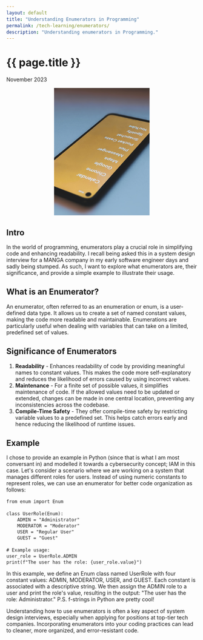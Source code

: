 ```yaml
---
layout: default
title: "Understanding Enumerators in Programming"
permalink: /tech-learning/enumerators/
description: "Understanding enumerators in Programming."
---
```

<h1>{{ page.title }}</h1>
<p class="subtitle">November 2023</p>
<div style="text-align: center;">
    <img src="/images/enum-list.jpg" alt="Enumerator List" style="max-width: 50%; height: auto;" title="Enumeration">
</div>

## Intro
In the world of programming, enumerators play a crucial role in simplifying code and enhancing readability. I recall being asked this in a system design interview for a MANGA company in my early software engineer days and sadly being stumped. As such, I want to explore what enumerators are, their significance, and provide a simple example to illustrate their usage.

## What is an Enumerator?
An enumerator, often referred to as an enumeration or enum, is a user-defined data type. It allows us to create a set of named constant values, making the code more readable and maintainable. Enumerations are particularly useful when dealing with variables that can take on a limited, predefined set of values.

## Significance of Enumerators
1. **Readability** - Enhances readability of code by providing meaningful names to constant values. This makes the code more self-explanatory and reduces the likelihood of errors caused by using incorrect values.
2. **Maintenance** - For a finite set of possible values, it simplifies maintenance of code.  If the allowed values need to be updated or extended, changes can be made in one central location, preventing  any inconsistencies across the codebase.
3. **Compile-Time Safety** - They offer compile-time safety by restricting variable values to a predefined set. This helps catch errors early and hence reducing the likelihood of runtime issues.

## Example
I chose to provide an example in Python (since that is what I am most conversant in) and modelled it towards a cybersecurity concept; IAM in this case.
Let's consider a scenario where we are working on a system that manages different roles for users. Instead of using numeric constants to represent roles, we can use an enumerator for better code organization as follows:
```console
from enum import Enum

class UserRole(Enum):
    ADMIN = "Administrator"
    MODERATOR = "Moderator"
    USER = "Regular User"
    GUEST = "Guest"

# Example usage:
user_role = UserRole.ADMIN
print(f"The user has the role: {user_role.value}")
```
In this example, we define an Enum class named UserRole with four constant values: ADMIN, MODERATOR, USER, and GUEST. Each constant is associated with a descriptive string. We then assign the ADMIN role to a user and print the role's value, resulting in the output: "The user has the role: Administrator." P.S. f-strings in Python are pretty cool!

Understanding how to use enumerators is often a key aspect of system design interviews, especially when applying for positions at top-tier tech companies. Incorporating enumerators into your coding practices can lead to cleaner, more organized, and error-resistant code.